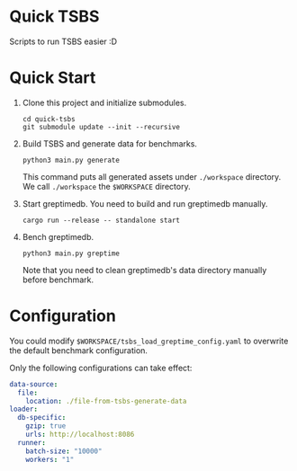 # Quick TSBS

Scripts to run TSBS easier :D

# Quick Start
1. Clone this project and initialize submodules.

    ```
    cd quick-tsbs
    git submodule update --init --recursive
    ```

2. Build TSBS and generate data for benchmarks.

    ```
    python3 main.py generate
    ```

    This command puts all generated assets under `./workspace` directory. We call `./workspace` the `$WORKSPACE` directory.

3. Start greptimedb. You need to build and run greptimedb manually.
    ```
    cargo run --release -- standalone start
    ```

4. Bench greptimedb.
    ```
    python3 main.py greptime
    ```
    Note that you need to clean greptimedb's data directory manually before benchmark.


# Configuration
You could modify `$WORKSPACE/tsbs_load_greptime_config.yaml` to overwrite the default benchmark configuration.

Only the following configurations can take effect:
```yaml
data-source:
  file:
    location: ./file-from-tsbs-generate-data
loader:
  db-specific:
    gzip: true
    urls: http://localhost:8086
  runner:
    batch-size: "10000"
    workers: "1"
```
